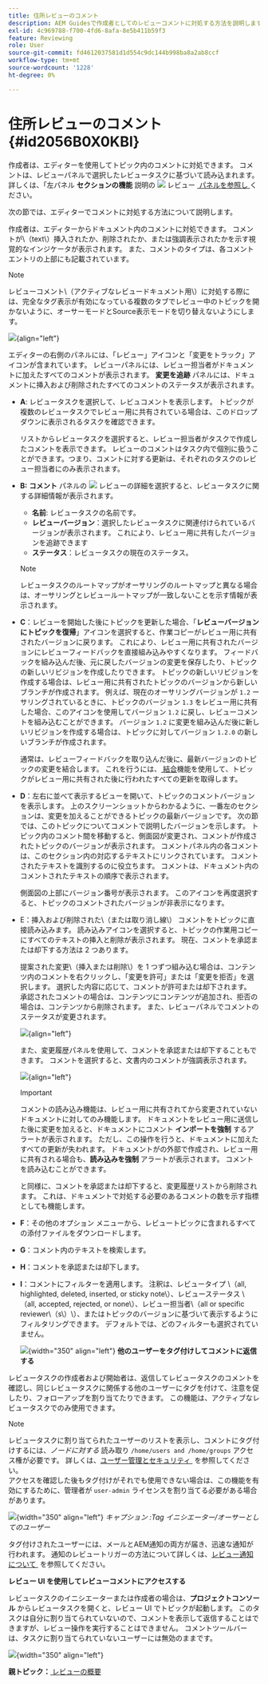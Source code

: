 ```yaml
---
title: 住所レビューのコメント
description: AEM Guidesで作成者としてのレビューコメントに対処する方法を説明します。 作成者がドキュメント内のコメントを編集、フィルタリング、許可、却下する方法を説明します。
exl-id: 4c969788-f700-4fd6-8afa-8e5b411b59f3
feature: Reviewing
role: User
source-git-commit: fd4612037581d1d554c9dc144b998ba8a2ab8ccf
workflow-type: tm+mt
source-wordcount: '1228'
ht-degree: 0%

---
```


# 住所レビューのコメント {#id2056B0X0KBI}

作成者は、エディターを使用してトピック内のコメントに対処できます。 コメントは、レビューパネルで選択したレビュータスクに基づいて読み込まれます。 詳しくは、「左パネル **セクションの機能** 説明の ![](images/active-review-tasklist-icon.svg) レビュー [&#x200B; パネルを参照し &#x200B;](../user-guide/web-editor-left-panel.md) ください。

次の節では、エディターでコメントに対処する方法について説明します。

作成者は、エディターからドキュメント内のコメントに対処できます。 コメントが\（text\）挿入されたか、削除されたか、または強調表示されたかを示す視覚的なインジケータが表示されます。 また、コメントのタイプは、各コメントエントリの上部にも記載されています。

>[!NOTE]
>
> レビューコメント\（アクティブなレビュードキュメント用\）に対処する際には、完全なタグ表示が有効になっている複数のタブでレビュー中のトピックを開かないように、オーサーモードとSource表示モードを切り替えないようにします。

![](images/comments-page-web-editor_cs-new.png){align="left"}

エディターの右側のパネルには、「レビュー」アイコンと「変更をトラック」アイコンが含まれています。 レビューパネルには、レビュー担当者がドキュメントに加えたすべてのコメントが表示されます。 **変更を追跡** パネルには、ドキュメントに挿入および削除されたすべてのコメントのステータスが表示されます。

- **A**: レビュータスクを選択して、レビュコメントを表示します。 トピックが複数のレビュータスクでレビュー用に共有されている場合は、このドロップダウンに表示されるタスクを確認できます。

  リストからレビュータスクを選択すると、レビュー担当者がタスクで作成したコメントを表示できます。 レビューのコメントはタスク内で個別に扱うことができます。つまり、コメントに対する更新は、それぞれのタスクのレビュー担当者にのみ表示されます。

- **B:** **コメント** パネルの ![](images/active-review-info-icon.svg) レビューの詳細 **&#x200B;**&#x200B;を選択すると、レビュータスクに関する詳細情報が表示されます。

   - **名前**: レビュータスクの名前です。
   - **レビューバージョン**：選択したレビュータスクに関連付けられているバージョンが表示されます。 これにより、レビュー用に共有したバージョンを追跡できます
   - **ステータス**：レビュータスクの現在のステータス。

  >[!NOTE]
  >
  > レビュータスクのルートマップがオーサリングのルートマップと異なる場合は、オーサリングとレビュールートマップが一致しないことを示す情報が表示されます。

- **C**：レビューを開始した後にトピックを更新した場合、「**レビューバージョンにトピックを復帰**」アイコンを選択すると、作業コピーがレビュー用に共有されたバージョンに戻ります。 これにより、レビュー用に共有されたバージョンにレビューフィードバックを直接組み込みやすくなります。 フィードバックを組み込んだ後、元に戻したバージョンの変更を保存したり、トピックの新しいリビジョンを作成したりできます。 トピックの新しいリビジョンを作成する場合は、レビュー用に共有されたトピックのバージョンから新しいブランチが作成されます。 例えば、現在のオーサリングバージョンが `1.2` ーサリングされているときに、トピックのバージョン `1.3` をレビュー用に共有した場合、このアイコンを使用してバージョン `1.2` に戻し、レビューコメントを組み込むことができます。 バージョン `1.2` に変更を組み込んだ後に新しいリビジョンを作成する場合は、トピックに対してバージョン `1.2.0` の新しいブランチが作成されます。

  通常は、レビューフィードバックを取り込んだ後に、最新バージョンのトピックの変更を結合します。 これを行うには、[&#x200B; 結合 &#x200B;](web-editor-features.md#id205DF04E0HS) 機能を使用して、トピックがレビュー用に共有された後に行われたすべての更新を取得します。

- **D**：左右に並べて表示するビューを開いて、トピックのコメントバージョンを表示します。 上のスクリーンショットからわかるように、一番左のセクションは、変更を加えることができるトピックの最新バージョンです。 次の節では、このトピックについてコメントで説明したバージョンを示します。 トピック内のコメント間を移動すると、側面図が変更され、コメントが作成されたトピックのバージョンが表示されます。 コメントパネル内の各コメントは、このセクション内の対応するテキストにリンクされています。 コメントされたテキストを識別するのに役立ちます。 コメントは、ドキュメント内のコメントされたテキストの順序で表示されます。

  側面図の上部にバージョン番号が表示されます。 このアイコンを再度選択すると、トピックのコメントされたバージョンが非表示になります。

- E：挿入および削除された\（または取り消し線\） コメントをトピックに直接読み込みます。 読み込みアイコンを選択すると、トピックの作業用コピーにすべてのテキストの挿入と削除が表示されます。 現在、コメントを承認または却下する方法は 2 つあります。

  提案された変更\（挿入または削除\）を 1 つずつ組み込む場合は、コンテンツ内のコメントを右クリックし、「変更を許可」または「変更を拒否」を選択します。 選択した内容に応じて、コメントが許可または却下されます。 承認されたコメントの場合は、コンテンツにコンテンツが追加され、拒否の場合は、コンテンツから削除されます。 また、レビューパネルでコメントのステータスが変更されます。

  ![](images/import-comment-accept-web-editor_cs-new.png){align="left"}

  また、変更履歴パネルを使用して、コメントを承認または却下することもできます。 コメントを選択すると、文書内のコメントが強調表示されます。

  ![](images/changes-tab_cs-new.png){align="left"}

  >[!IMPORTANT]
  >
  > コメントの読み込み機能は、レビュー用に共有されてから変更されていないドキュメントに対してのみ機能します。 ドキュメントをレビュー用に送信した後に変更を加えると、ドキュメントにコメント **インポートを強制** するアラートが表示されます。 ただし、この操作を行うと、ドキュメントに加えたすべての更新が失われます。 ドキュメントがの外部で作成され、レビュー用に共有される場合も、**読み込みを強制** アラートが表示されます。 コメントを読み込むことができます。

  と同様に、コメントを承認または却下すると、変更履歴リストから削除されます。 これは、ドキュメントで対処する必要のあるコメントの数を示す指標としても機能します。

- **F**：その他のオプション メニューから、レビュートピックに含まれるすべての添付ファイルをダウンロードします。
- **G**：コメント内のテキストを検索します。
- **H**：コメントを承認または却下します。

- **I**：コメントにフィルターを適用します。 注釈は、レビュータイプ \（all, highlighted, deleted, inserted, or sticky note\）、レビューステータス \（all, accepted, rejected, or none\）、レビュー担当者\（all or specific reviewer\（s\）\）、またはトピックのバージョンに基づいて表示するようにフィルタリングできます。 デフォルトでは、どのフィルターも選択されていません。

  ![](images/review-comments-author-filter.png){width="350" align="left"}
  **他のユーザーをタグ付けしてコメントに返信する**

レビュータスクの作成者および開始者は、返信してレビュータスクのコメントを確認し、同じレビュータスクに関係する他のユーザーにタグを付けて、注意を促したり、フォローアップを割り当てたりできます。 この機能は、アクティブなレビュータスクでのみ使用できます。

>[!NOTE]
>
> レビュータスクに割り当てられたユーザーのリストを表示し、コメントにタグ付けするには、*ノードに対する* 読み取り `/home/users and /home/groups` アクセス権が必要です。 詳しくは、[&#x200B; ユーザー管理とセキュリティ &#x200B;](../cs-install-guide/user-admin-sec.md#additional-notes-on-user-groups) を参照してください。 <br> アクセスを確認した後もタグ付けがそれでも使用できない場合は、この機能を有効にするために、管理者が `user-admin` ライセンスを割り当てる必要がある場合があります。

![](images/tag-users-review.png){width="350" align="left"}
*キャプション :Tag イニシエーター/オーサーとしてのユーザー*

タグ付けされたユーザーには、メールとAEM通知の両方が届き、迅速な通知が行われます。 通知のレビュートリガーの方法について詳しくは、[&#x200B; レビュー通知について &#x200B;](./review-understanding-review-notifications.md) を参照してください。

**レビュー UI を使用してレビューコメントにアクセスする**

レビュータスクのイニシエーターまたは作成者の場合は、**プロジェクトコンソール** からレビュータスクを開くと、レビュー UI でトピックが起動します。 このタスクは自分に割り当てられていないので、コメントを表示して返信することはできますが、レビュー操作を実行することはできません。 コメントツールバーは、タスクに割り当てられていないユーザーには無効のままです。

![](images/review-comments-toolbar-disabled.png){width="350" align="left"}

**親トピック：**&#x200B;[&#x200B; レビューの概要 &#x200B;](review.md)
